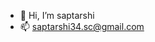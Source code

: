- 👋 Hi, I’m saptarshi
- 📫 saptarshi34.sc@gmail.com

<!---
saptarshi1992/saptarshi1992 is a ✨ special ✨ repository because its `README.md` (this file) appears on your GitHub profile.
You can click the Preview link to take a look at your changes.
--->
